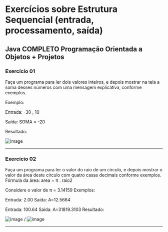 # Exercícios sobre Estrutura Sequencial (entrada, processamento, saída)

## Java COMPLETO Programação Orientada a Objetos + Projetos

### Exercício 01

 Faça um programa para ler dois valores inteiros, e depois mostrar na tela a soma desses números com uma mensagem explicativa, conforme exemplos.

Exemplo:

Entrada: -30 , 10

Saída: SOMA = -20

Resultado:

![image](https://user-images.githubusercontent.com/92825608/204096430-5989ec47-63cd-4513-94b2-a6a94bd992e9.png)

***********************************************************************************************************************************************
### Exercício 02

Faça um programa para ler o valor do raio de um círculo, e depois mostrar o valor da área deste círculo com quatro casas decimais conforme exemplos.
Fórmula da área: area = π . raio2

Considere o valor de π = 3.14159
Exemplos:

Entrada: 2.00 
Saída: A=12.5664

Entrada: 100.64 Saída: A=31819.3103
Resultado: 

![image](https://user-images.githubusercontent.com/92825608/204097876-b080fa82-ee5c-4ccc-9d45-93df7c493ee9.png)     / ![image](https://user-images.githubusercontent.com/92825608/204097975-3e1bf6d5-63bd-40ea-8dff-c4173a9e184d.png)
***********************************************************************************************************************************************

